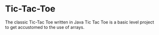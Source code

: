 # Tic-Tac-Toe
The classic Tic-Tac Toe written in Java
Tic Tac Toe is a basic level project to get accustomed to the use of arrays. 
